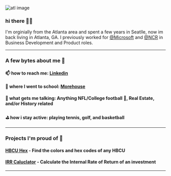 ![atl image](https://www.omnihotels.com/-/media/digex/destination-city/city-atlanta-2880x1870.jpg?la=en&h=1286&w=1980&mw=1980&hash=1FFA41E317C725CF980A31372EF7D792E4AC0882)
### hi there 👋🏿

I'm orginially from the Atlanta area and spent a few years in Seatlle, now im back living in Atlanta, GA. I previously worked for [@Microsoft](https://microsft.com) and [@NCR](https://ncr.com) in Business Development and Product roles. 
 
--------
### A few bytes about me 👾

#### 📫  how to reach me: [Linkedin](http://linkedin.com/in/matthewlmanning)
#### 🏫  where I went to school: [Morehouse](https://www.morehouse.edu/) 
#### 🥰  what gets me talking: Anything NFL/College football 🏈, Real Estate, and/or History related
#### ⛳️  how i stay active: playing tennis, golf, and basketball

--------
### Projects I'm proud of 🥰

#### [HBCU Hex](http://hbcuhex.com) - Find the colors and hex codes of any HBCU</a>
#### [IRR Caluclator](http://irrcalculator.xyz) - Calculate the Internal Rate of Return of an investment
--------
<!---
mattlovestech/mattlovestech is a ✨ special ✨ repository because its `README.md` (this file) appears on your GitHub profile.
You can click the Preview link to take a look at your changes.
--->
